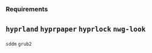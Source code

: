### Requirements

``
hyprland
``
``
hyprpaper
``
``
hyprlock
``
``
nwg-look
``
--

``
sddm
``
``
grub2
``
